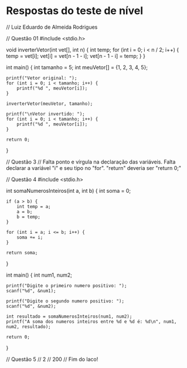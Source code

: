 # Respostas do teste de nível
// Luiz Eduardo de Almeida Rodrigues

// Questão 01
#include <stdio.h>

void inverterVetor(int vet[], int n) {
    int temp;
    for (int i = 0; i < n / 2; i++) {
        temp = vet[i];
        vet[i] = vet[n - 1 - i];
        vet[n - 1 - i] = temp;
    }
}

int main() {
    int tamanho = 5;
    int meuVetor[] = {1, 2, 3, 4, 5};  

    printf("Vetor original: ");
    for (int i = 0; i < tamanho; i++) {
        printf("%d ", meuVetor[i]);
    }

    inverterVetor(meuVetor, tamanho);

    printf("\nVetor invertido: ");
    for (int i = 0; i < tamanho; i++) {
        printf("%d ", meuVetor[i]);
    }

    return 0;
}

// Questão 3
// Falta ponto e vírgula na declaração das variáveis. Falta declarar a variável "i" e seu tipo no "for". "return" deveria ser "return 0;"

// Questão 4
#include <stdio.h>

int somaNumerosInteiros(int a, int b) {
    int soma = 0;

    if (a > b) {
        int temp = a;
        a = b;
        b = temp;
    }

    for (int i = a; i <= b; i++) {
        soma += i;
    }

    return soma;
}

int main() {
    int num1, num2;

    printf("Digite o primeiro numero positivo: ");
    scanf("%d", &num1);

    printf("Digite o segundo numero positivo: ");
    scanf("%d", &num2);

    int resultado = somaNumerosInteiros(num1, num2);
    printf("A soma dos numeros inteiros entre %d e %d é: %d\n", num1, num2, resultado);

    return 0;
}

// Questão 5
// 2
// 200
// Fim do laco!
